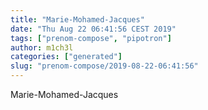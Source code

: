 ```yaml
---
title: "Marie-Mohamed-Jacques"
date: "Thu Aug 22 06:41:56 CEST 2019"
tags: ["prenom-compose", "pipotron"]
author: m1ch3l
categories: ["generated"]
slug: "prenom-compose/2019-08-22-06:41:56"
---
```


Marie-Mohamed-Jacques
